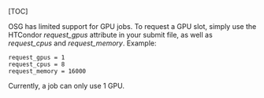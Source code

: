 [title]: - "GPU Jobs"

[TOC]

OSG has limited support for GPU jobs. To request a GPU slot, simply use 
the HTCondor *request_gpus* attribute in your submit file, as well
as *request_cpus* and *request_memory*. Example:

    request_gpus = 1
    request_cpus = 8
    request_memory = 16000

Currently, a job can only use 1 GPU.

